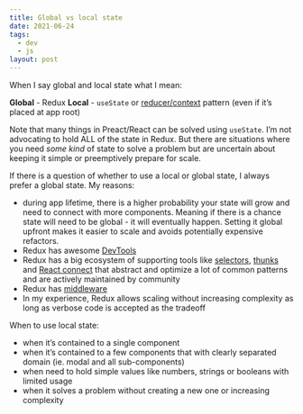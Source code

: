 ```yaml
---
title: Global vs local state
date: 2021-06-24
tags:
  - dev
  - js
layout: post
---
```


When I say global and local state what I mean:

**Global** - Redux
**Local** - `useState` or [reducer/context](https://blog.logrocket.com/use-hooks-and-context-not-react-and-redux/) pattern (even if it’s placed at app root)

Note that many things in Preact/React can be solved using `useState`. I’m not advocating to hold ALL of the state in Redux. But there are situations where you need _some kind_ of state to solve a problem but are uncertain about keeping it simple or preemptively prepare for scale.

If there is a question of whether to use a local or global state, I always prefer a global state. My reasons:
- during app lifetime, there is a higher probability your state will grow and need to connect with more components. Meaning if there is a chance state will need to be global - it will eventually happen. Setting it global upfront makes it easier to scale and avoids potentially expensive refactors.
- Redux has awesome [DevTools](https://chrome.google.com/webstore/detail/redux-devtools/lmhkpmbekcpmknklioeibfkpmmfibljd?hl=en)
- Redux has a big ecosystem of supporting tools like [selectors](https://github.com/reduxjs/reselect), [thunks](https://github.com/reduxjs/redux-thunk) and [React connect](https://react-redux.js.org/) that abstract and optimize a lot of common patterns and are actively maintained by community
- Redux has [middleware](https://redux.js.org/understanding/history-and-design/middleware)
- In my experience, Redux allows scaling without increasing complexity as long as verbose code is accepted as the tradeoff

When to use local state:
- when it’s contained to a single component
- when it’s contained to a few components that with clearly separated domain (ie. modal and all sub-components)
- when need to hold simple values like numbers, strings or booleans with limited usage
- when it solves a problem without creating a new one or increasing complexity
